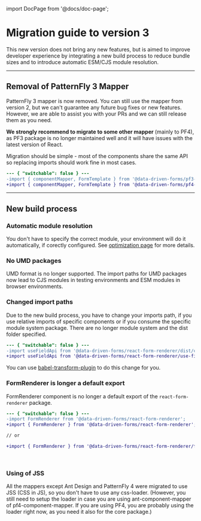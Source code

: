 import DocPage from '@docs/doc-page';

<DocPage>

# Migration guide to version 3

This new version does not bring any new features, but is aimed to improve developer experience by integrating a new build process to reduce bundle sizes and to introduce automatic ESM/CJS module resolution.

---

## Removal of PatternFly 3 Mapper

PatternFly 3 mapper is now removed. You can still use the mapper from version 2, but we can't guarantee any future bug fixes or new features. However, we are able to assist you with your PRs and we can still release them as you need.

**We strongly recommend to migrate to some other mapper** (mainly to PF4), as PF3 package is no longer maintained well and it will have issues with the latest version of React.

Migration should be simple - most of the components share the same API so replacing imports should work fine in most cases.

```diff
--- { "switchable": false } ---
-import { componentMapper, FormTemplate } from '@data-driven-forms/pf3-component-mapper';
+import { componentMapper, FormTemplate } from '@data-driven-forms/pf4-component-mapper';
```

---

## New build process

### Automatic module resolution

You don't have to specify the correct module, your environment will do it automatically, if corectly configured. See [optimization page](/optimization)  for more details.

### No UMD packages

UMD format is no longer supported. The import paths for UMD packages now lead to CJS modules in testing environments and ESM modules in browser environments.

### Changed import paths

Due to the new build process, you have to change your imports path, if you use relative imports of specific components or if you consume the specific module system package. There are no longer module system and the dist folder specified.

```diff
--- { "switchable": false } ---
-import useFieldApi from '@data-driven-forms/react-form-renderer/dist/cjs/use-field-api';;
+import useFieldApi from '@data-driven-forms/react-form-renderer/use-field-api';
```

You can use [babel-transform-plugin](/optimization#transformingimportsinbabel) to do this change for you.

### FormRenderer is longer a default export

FormRenderer component is no longer a default export of the `react-form-renderer` package.

```diff
--- { "switchable": false } ---
-import FormRenderer from '@data-driven-forms/react-form-renderer';
+import { FormRenderer } from '@data-driven-forms/react-form-renderer';

// or

+import { FormRenderer } from '@data-driven-forms/react-form-renderer/form-renderer';
```

<br />

### Using of JSS

All the mappers except Ant Design and PatternFly 4 were migrated to use JSS (CSS in JS), so you don't have to use any css-loader. (However, you still need to setup the loader in case you are using ant-component-mapper of pf4-component-mapper. If you are using PF4, you are probably using the loader right now, as you need it also for the core package.)

</DocPage>